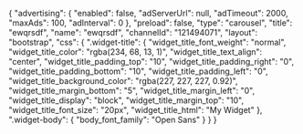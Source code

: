 {
    "advertising": {
        "enabled": false,
        "adServerUrl": null,
        "adTimeout": 2000,
        "maxAds": 100,
        "adInterval": 0
    },
    "preload": false,
    "type": "carousel",
    "title": "ewqrsdf",
    "name": "ewqrsdf",
    "channelId": "121494071",
    "layout": "bootstrap",
    "css": {
        ".widget-title": {
            "widget_title_font_weight": "normal",
            "widget_title_color": "rgba(234, 68, 13, 1)",
            "widget_title_text_align": "center",
            "widget_title_padding_top": "10",
            "widget_title_padding_right": "0",
            "widget_title_padding_bottom": "10",
            "widget_title_padding_left": "0",
            "widget_title_background_color": "rgba(227, 227, 227, 0.92)",
            "widget_title_margin_bottom": "5",
            "widget_title_margin_left": "0",
            "widget_title_display": "block",
            "widget_title_margin_top": "10",
            "widget_title_font_size": "20px",
            "widget_title_html": "My Widget"
        },
        ".widget-body": {
            "body_font_family": "Open Sans"
        }
    }
}
